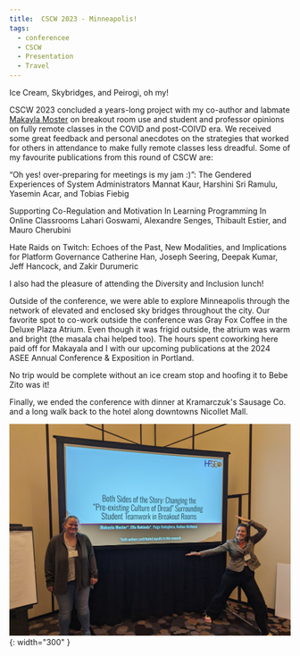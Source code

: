 ```yaml
---
title:  CSCW 2023 - Minneapolis!
tags:
  - conferencee
  - CSCW
  - Presentation
  - Travel
---
```

Ice Cream, Skybridges, and Peirogi, oh my! 

CSCW 2023 concluded a years-long project with my co-author and labmate [Makayla Moster](https://makayla-moster.github.io/) on breakout room use and student and professor opinions on fully remote classes in the COVID and post-COIVD era. We received some great feedback and personal anecdotes on the strategies that worked for others in attendance to make fully remote classes less dreadful. Some of my favourite publications from this round of CSCW are: 

“Oh yes! over-preparing for meetings is my jam :)”: The Gendered Experiences of System Administrators
Mannat Kaur, Harshini Sri Ramulu, Yasemin Acar, and Tobias Fiebig

Supporting Co-Regulation and Motivation In Learning Programming In Online Classrooms
Lahari Goswami, Alexandre Senges, Thibault Estier, and Mauro Cherubini

Hate Raids on Twitch: Echoes of the Past, New Modalities, and Implications for Platform Governance
Catherine Han, Joseph Seering, Deepak Kumar, Jeff Hancock, and Zakir Durumeric

I also had the pleasure of attending the Diversity and Inclusion lunch! 

Outside of the conference, we were able to explore Minneapolis through the network of elevated and enclosed sky bridges throughout the city. Our favorite spot to co-work outside the conference was Gray Fox Coffee in the Deluxe Plaza Atrium. Even though it was frigid outside, the atrium was warm and bright (the masala chai helped too). The hours spent coworking here paid off for Makayala and I with our upcoming publications at the 2024 ASEE Annual Conference & Exposition in Portland. 

No trip would be complete without an ice cream stop and hoofing it to Bebe Zito was it! 

Finally, we ended the conference with dinner at Kramarczuk's Sausage Co. and a long walk back to the hotel along downtowns Nicollet Mall.

![Makayla and I post-presentation](/theme/img/cscw2023.jpg){: width="300" }
